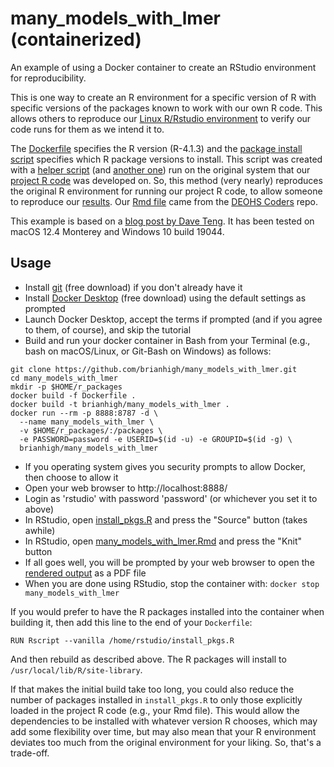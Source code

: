 # many_models_with_lmer (containerized)
An example of using a Docker container to create an RStudio environment for reproducibility. 

This is one way to create an R environment for a specific version of R with specific versions of the packages known to work with our own R code. This allows others to reproduce our [Linux R/Rstudio environment](https://hub.docker.com/r/rocker/rstudio/tags) to verify our code runs for them as we intend it to. 

The [Dockerfile](Dockerfile) specifies the R version (R-4.1.3) and the [package install script](install_pkgs.R) specifies which R package versions to install. This script was created with a [helper script](install_versions.R) (and [another one](install_package_versions.R)) run on the original system that our [project R code](many_models_with_lmer.Rmd) was developed on. So, this method (very nearly) reproduces the original R environment for running our project R code, to allow someone to reproduce our [results](many_models_with_lmer.md). Our [Rmd file](https://github.com/deohs/coders/blob/main/demos/models/many_models_with_lmer.Rmd) came from the [DEOHS Coders](https://github.com/deohs/coders) repo.

This example is based on a [blog post by Dave Teng](https://davetang.org/muse/2021/04/24/running-rstudio-server-with-docker/). It has been tested on macOS 12.4 Monterey and Windows 10 build 19044.

## Usage

- Install [git](https://git-scm.com/downloads) (free download) if you don't already have it
- Install [Docker Desktop](https://www.docker.com/products/docker-desktop/) (free download) using the default settings as prompted
- Launch Docker Desktop, accept the terms if prompted (and if you agree to them, of course), and skip the tutorial
- Build and run your docker container in Bash from your Terminal (e.g., bash on macOS/Linux, or Git-Bash on Windows) as follows:

```
git clone https://github.com/brianhigh/many_models_with_lmer.git
cd many_models_with_lmer
mkdir -p $HOME/r_packages
docker build -f Dockerfile .
docker build -t brianhigh/many_models_with_lmer .
docker run --rm -p 8888:8787 -d \
  --name many_models_with_lmer \
  -v $HOME/r_packages/:/packages \
  -e PASSWORD=password -e USERID=$(id -u) -e GROUPID=$(id -g) \
  brianhigh/many_models_with_lmer
```

- If you operating system gives you security prompts to allow Docker, then choose to allow it
- Open your web browser to http://localhost:8888/
- Login as 'rstudio' with password 'password' (or whichever you set it to above)
- In RStudio, open [install_pkgs.R](install_pkgs.R) and press the "Source" button (takes awhile)
- In RStudio, open [many_models_with_lmer.Rmd](many_models_with_lmer.Rmd) and press the "Knit" button
- If all goes well, you will be prompted by your web browser to open the [rendered output](many_models_with_lmer.md) as a PDF file
- When you are done using RStudio, stop the container with: `docker stop many_models_with_lmer`

If you would prefer to have the R packages installed into the container when building it, then add this line to the end of your `Dockerfile`:

```
RUN Rscript --vanilla /home/rstudio/install_pkgs.R
```

And then rebuild as described above. The R packages will install to `/usr/local/lib/R/site-library`. 

If that makes the initial build take too long, you could also reduce the number of packages installed in `install_pkgs.R` to only those explicitly loaded in the project R code (e.g., your Rmd file). This would allow the dependencies to be installed with whatever version R chooses, which may add some flexibility over time, but may also mean that your R environment deviates too much from the original environment for your liking. So, that's a trade-off.

